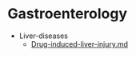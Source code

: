 
# Gastroenterology

- Liver-diseases
  - [Drug-induced-liver-injury.md](./Drug-induced-liver-injury.md)
